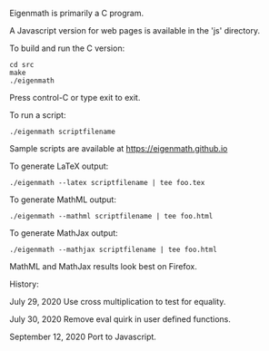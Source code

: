 
Eigenmath is primarily a C program.

A Javascript version for web pages is available in the 'js' directory.

To build and run the C version:

	cd src
	make
	./eigenmath

Press control-C or type exit to exit.

To run a script:

	./eigenmath scriptfilename

Sample scripts are available at https://eigenmath.github.io

To generate LaTeX output:

	./eigenmath --latex scriptfilename | tee foo.tex

To generate MathML output:

	./eigenmath --mathml scriptfilename | tee foo.html

To generate MathJax output:

	./eigenmath --mathjax scriptfilename | tee foo.html

MathML and MathJax results look best on Firefox.

History:

July 29, 2020
Use cross multiplication to test for equality.

July 30, 2020
Remove eval quirk in user defined functions.

September 12, 2020
Port to Javascript.
